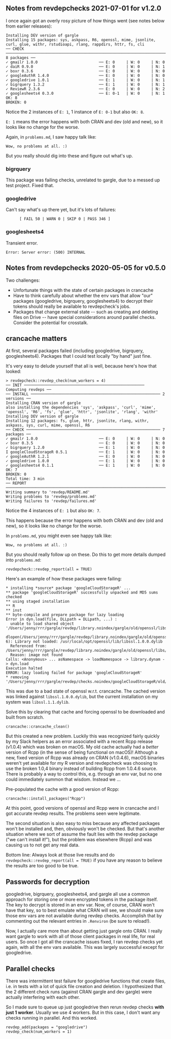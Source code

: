 ## Notes from revdepchecks 2021-07-01 for v1.2.0

I once again got an overly rosy picture of how things went (see notes below from earlier releases):

```
Installing DEV version of gargle
Installing 15 packages: sys, askpass, R6, openssl, mime, jsonlite, curl, glue, withr, rstudioapi, rlang, rappdirs, httr, fs, cli
── CHECK ──────────────────────────────────────────────────────────────────────────── 8 packages ──
✓ gmailr 1.0.0                           ── E: 0     | W: 0     | N: 0          
✓ daiR 0.9.0                             ── E: 0     | W: 0     | N: 1          
✓ boxr 0.3.6                             ── E: 0     | W: 0     | N: 0          
✓ googleAuthR 1.4.0                      ── E: 0     | W: 0     | N: 0          
✓ googledrive 1.0.1                      ── E: 1     | W: 0     | N: 1          
✓ bigrquery 1.3.2                        ── E: 1     | W: 0     | N: 1          
✓ ReviewR 2.3.6                          ── E: 0     | W: 0     | N: 2          
✓ googlesheets4 0.3.0                    ── E: 0-1   | W: 0     | N: 1          
OK: 8                                                                         
BROKEN: 0
```

Notice the 2 instances of `E: 1`, 1 instance of `E: 0-1` but also `OK: 8`.

`E: 1` means the error happens with both CRAN and dev (old and new), so it looks like no change for the worse.

Again, in `problems.md`, I saw happy talk like:

```
Wow, no problems at all. :)
```

But you really should dig into these and figure out what's up.

### bigrquery

This package was failing checks, unrelated to gargle, due to a messed up test project. Fixed that.

### googledrive

Can't say what's up there yet, but it's lots of failures:

```
      [ FAIL 50 | WARN 0 | SKIP 0 | PASS 346 ]
```

### googlesheets4

Transient error.

```
Error: Server error: (500) INTERNAL
```

## Notes from revdepchecks 2020-05-05 for v0.5.0

Two challenges:

  * Unfortunate things with the state of certain packages in crancache
  * Have to think carefully about whether the env vars that allow "our"
    packages (googledrive, bigrquery, googlesheets4) to decrypt their
    tokens should really be available to revdepcheck's jobs.
  * Packages that change external state -- such as creating and deleting files
    on Drive -- have special considerations around parallel checks. Consider
    the potential for crosstalk.
    
## crancache matters

At first, several packages failed (including googledrive, bigrquery, googlesheets4). Packages that I could test locally "by hand" just fine.

It's very easy to delude yourself that all is well, because here's how that looked:

```
> revdepcheck::revdep_check(num_workers = 4)
── INIT ───────────────────────────────────────────────────── Computing revdeps ──
── INSTALL ───────────────────────────────────────────────────────── 2 versions ──
Installing CRAN version of gargle
also installing the dependencies 'sys', 'askpass', 'curl', 'mime', 'openssl', 'R6', 'fs', 'glue', 'httr', 'jsonlite', 'rlang', 'withr'
Installing DEV version of gargle
Installing 12 packages: fs, glue, httr, jsonlite, rlang, withr, askpass, sys, curl, mime, openssl, R6
── CHECK ─────────────────────────────────────────────────────────── 7 packages ──
✓ gmailr 1.0.0                           ── E: 0     | W: 0     | N: 0            
✓ boxr 0.3.5                             ── E: 0     | W: 0     | N: 0            
✓ bigrquery 1.2.0                        ── E: 1     | W: 0     | N: 0            
I googleCloudStorageR 0.5.1              ── E: 1     | W: 0     | N: 0            
✓ googleAuthR 1.2.1                      ── E: 0     | W: 0     | N: 0            
✓ googledrive 1.0.0                      ── E: 1     | W: 0     | N: 0            
✓ googlesheets4 0.1.1                    ── E: 1     | W: 0     | N: 0            
OK: 7                                                                           
BROKEN: 0
Total time: 3 min
── REPORT ────────────────────────────────────────────────────────────────────────
Writing summary to 'revdep/README.md'
Writing problems to 'revdep/problems.md'
Writing failures to 'revdep/failures.md'
```

Notice the 4 instances of `E: 1` but also `OK: 7`.

This happens because the error happens with both CRAN and dev (old and new), so it looks like no change for the worse.

In `problems.md`, you might even see happy talk like:

```
Wow, no problems at all. :)
```

But you should really follow up on these. Do this to get more details dumped into `problems.md`:

```
revdepcheck::revdep_report(all = TRUE)
```

Here's an example of how these packages were failing:

```
* installing *source* package 'googleCloudStorageR' ...
** package 'googleCloudStorageR' successfully unpacked and MD5 sums checked
** using staged installation
** R
** inst
** byte-compile and prepare package for lazy loading
Error in dyn.load(file, DLLpath = DLLpath, ...) :
  unable to load shared object '/Users/jenny/rrr/gargle/revdep/library.noindex/gargle/old/openssl/libs/openssl.so':
  dlopen(/Users/jenny/rrr/gargle/revdep/library.noindex/gargle/old/openssl/libs/openssl.so, 6): Library not loaded: /usr/local/opt/openssl/lib/libssl.1.0.0.dylib
  Referenced from: /Users/jenny/rrr/gargle/revdep/library.noindex/gargle/old/openssl/libs/openssl.so
  Reason: image not found
Calls: <Anonymous> ... asNamespace -> loadNamespace -> library.dynam -> dyn.load
Execution halted
ERROR: lazy loading failed for package 'googleCloudStorageR'
* removing '/Users/jenny/rrr/gargle/revdep/checks.noindex/googleCloudStorageR/old/googleCloudStorageR.Rcheck/googleCloudStorageR'
```

This was due to a bad state of openssl w.r.t. crancache. The cached version was linked against `libssl.1.0.0.dylib`, but the current installation on my system was `libssl.1.1.dylib`.

Solve this by clearing that cache and forcing openssl to be downloaded and built from scratch.

```
crancache::crancache_clean()
```

But this created a new problem. Luckily this was recognized fairly quickly by my Slack helpers as an error associated with a recent Rcpp release (v1.0.4) which was broken on macOS. My old cache actually had a *better* version of Rcpp (in the sense of being functional on macOS)! Although a new, fixed version of Rcpp was already on CRAN (v1.0.4.6), macOS binaries weren't yet available for my R version and revdepcheck was choosing to use the broken 1.0,4 binary instead of building Rcpp from 1.0.4.6 source. There is probably a way to control this, e.g. through an env var, but no one could immediately summon that wisdom. Instead we ...

Pre-populated the cache with a good version of Rcpp:

```
crancache::install_packages("Rcpp")
```

At this point, good versions of openssl and Rcpp were in crancache and I got accurate revdep results. The problems seen were legitimate.

The second situation is also easy to miss because any affected packages won't be installed and, then, obviously won't be checked. But that's another situation where we sort of assume the fault lies with the revdep package ("we can't install it!"), but the problem was elsewhere (Rcpp) and was causing us to not get any real data.

Bottom line: Always look at those live results and do `revdepcheck::revdep_report(all = TRUE)` if you have any reason to believe the results are too good to be true.

## Passwords for decryption

googledrive, bigrquery, googlesheets4, and gargle all use a common approach for storing one or more encrypted tokens in the package itself. The key to decrypt is stored in an env var. Now, of course, CRAN won't have that key, so to best emulate what CRAN will see, we should make sure those env vars are not available during revdep checks. Accomplish that by commenting out the relevant entries in `.Renviron` (be sure to reload!).

Now, I actually care more than about getting just gargle onto CRAN. I really want gargle to work with all of those client packages in real life, for real users. So once I got all the crancache issues fixed, I ran revdep checks yet again, with all the env vars available. This was largely successful except for googledrive.

## Parallel checks

There was intermittent test failure for googledrive functions that create files, i.e. in tests with a lot of quick file creation and deletion. I hypothesized that the 2 different check runs (against CRAN gargle and dev gargle) were actually interfering with each other.

So I made sure to queue up just googledrive then rerun revdep checks **with just 1 worker**. Usually we use 4 workers. But in this case, I don't want any checks running in parallel. And this worked.

```
revdep_add(packages = "googledrive")
revdep_check(num_workers = 1)
```
